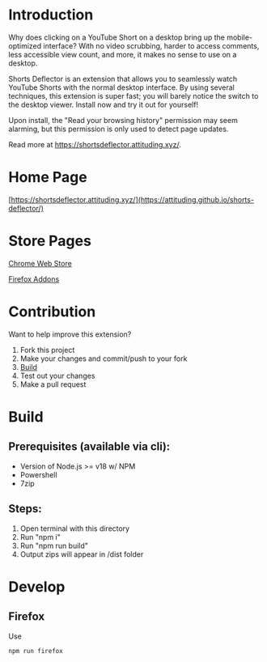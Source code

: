 # Introduction
Why does clicking on a YouTube Short on a desktop bring up the mobile-optimized interface? With no video scrubbing, harder to access comments, less accessible view count, and more, it makes no sense to use on a desktop.

Shorts Deflector is an extension that allows you to seamlessly watch YouTube Shorts with the normal desktop interface. By using several techniques, this extension is super fast; you will barely notice the switch to the desktop viewer. Install now and try it out for yourself!

Upon install, the "Read your browsing history" permission may seem alarming, but this permission is only used to detect page updates. 

Read more at https://shortsdeflector.attituding.xyz/.

# Home Page
[https://shortsdeflector.attituding.xyz/](https://attituding.github.io/shorts-deflector/)

# Store Pages
[Chrome Web Store](https://chrome.google.com/webstore/detail/shorts-deflector/gilmponliddppjjcfjmanmmfgiilikhg "Chrome Web Store")

[Firefox Addons](https://addons.mozilla.org/firefox/addon/shorts-deflector/ "Firefox Addons")

# Contribution
Want to help improve this extension?

1) Fork this project
2) Make your changes and commit/push to your fork
3) [Build](#build)
4) Test out your changes
5) Make a pull request

# Build
## Prerequisites (available via cli):
- Version of Node.js >= v18 w/ NPM
- Powershell
- 7zip

## Steps:
1) Open terminal with this directory
2) Run "npm i"
3) Run "npm run build"
4) Output zips will appear in /dist folder

# Develop
## Firefox
Use
```
npm run firefox
```